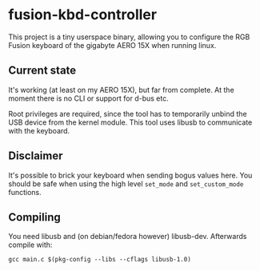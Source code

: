 # fusion-kbd-controller

This project is a tiny userspace binary, allowing you to configure the RGB Fusion keyboard of
the gigabyte AERO 15X when running linux.

## Current state

It's working (at least on my AERO 15X), but far from complete.
At the moment there is no CLI or support for d-bus etc.

Root privileges are required, since the tool has to temporarily unbind the USB device from the kernel module.
This tool uses libusb to communicate with the keyboard.

## Disclaimer

It's possible to brick your keyboard when sending bogus values here.
You should be safe when using the high level `set_mode` and `set_custom_mode` functions.

## Compiling

You need libusb and (on debian/fedora however) libusb-dev.
Afterwards compile with:

`gcc main.c $(pkg-config --libs --cflags libusb-1.0)`

